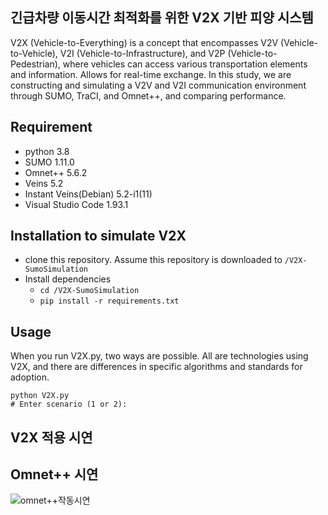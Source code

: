 ## 긴급차량 이동시간 최적화를 위한 V2X 기반 피양 시스템
V2X (Vehicle-to-Everything) is a concept that encompasses V2V (Vehicle-to-Vehicle), V2I (Vehicle-to-Infrastructure), and V2P (Vehicle-to-Pedestrian), where vehicles can access various transportation elements and information. Allows for real-time exchange. In this study, we are constructing and simulating a V2V and V2I communication environment through SUMO, TraCI, and Omnet++, and comparing performance.

## Requirement
- python 3.8
- SUMO 1.11.0
- Omnet++ 5.6.2
- Veins 5.2
- Instant Veins(Debian) 5.2-i1(11)
- Visual Studio Code 1.93.1


## Installation to simulate V2X
- clone this repository. Assume this repository is downloaded to `/V2X-SumoSimulation`
- Install dependencies
  - `cd /V2X-SumoSimulation`
  - `pip install -r requirements.txt`

## Usage

When you run V2X.py, two ways are possible. All are technologies using V2X, and there are differences in specific algorithms and standards for adoption.
```
python V2X.py
# Enter scenario (1 or 2): 
```


## V2X 적용 시연

## Omnet++ 시연
![omnet++작동시연](https://github.com/user-attachments/assets/242e4650-4a77-470b-9f3c-7cb6ddaeee61)
